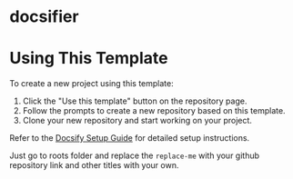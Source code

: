 # docsifier

# Using This Template

To create a new project using this template:

1. Click the "Use this template" button on the repository page.
2. Follow the prompts to create a new repository based on this template.
3. Clone your new repository and start working on your project.

Refer to the [Docsify Setup Guide](docs/appendix/docsify-setup.md) for detailed setup instructions.

Just go to roots folder and replace the `replace-me` with your github repository link and other titles with your own.
